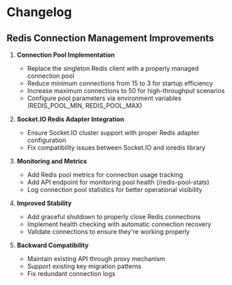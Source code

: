 # Changelog

## Redis Connection Management Improvements

1. **Connection Pool Implementation**

   - Replace the singleton Redis client with a properly managed connection pool
   - Reduce minimum connections from 15 to 3 for startup efficiency
   - Increase maximum connections to 50 for high-throughput scenarios
   - Configure pool parameters via environment variables (REDIS_POOL_MIN, REDIS_POOL_MAX)

2. **Socket.IO Redis Adapter Integration**

   - Ensure Socket.IO cluster support with proper Redis adapter configuration
   - Fix compatibility issues between Socket.IO and ioredis library

3. **Monitoring and Metrics**

   - Add Redis pool metrics for connection usage tracking
   - Add API endpoint for monitoring pool health (/redis-pool-stats)
   - Log connection pool statistics for better operational visibility

4. **Improved Stability**

   - Add graceful shutdown to properly close Redis connections
   - Implement health checking with automatic connection recovery
   - Validate connections to ensure they're working properly

5. **Backward Compatibility**
   - Maintain existing API through proxy mechanism
   - Support existing key migration patterns
   - Fix redundant connection logs
